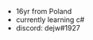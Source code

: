- 16yr from Poland
- currently learning c#
- discord: dejw#1927

<!---
dejwi/dejwi is a ✨ special ✨ repository because its `README.md` (this file) appears on your GitHub profile.
You can click the Preview link to take a look at your changes.
--->
